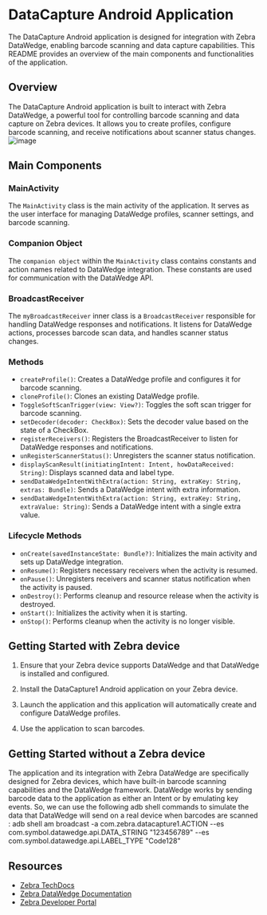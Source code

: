 # DataCapture Android Application

The DataCapture Android application is designed for integration with Zebra DataWedge, enabling barcode scanning and data capture capabilities. This README provides an overview of the main components and functionalities of the application.

## Overview

The DataCapture Android application is built to interact with Zebra DataWedge, a powerful tool for controlling barcode scanning and data capture on Zebra devices. It allows you to create profiles, configure barcode scanning, and receive notifications about scanner status changes.
![image](https://github.com/ibrahimnadra/DataCaptureWithKotlin/assets/124992299/aea9d1fc-6284-44fc-840e-45cb13b12b60)


## Main Components

### MainActivity

The `MainActivity` class is the main activity of the application. It serves as the user interface for managing DataWedge profiles, scanner settings, and barcode scanning.

### Companion Object

The `companion object` within the `MainActivity` class contains constants and action names related to DataWedge integration. These constants are used for communication with the DataWedge API.

### BroadcastReceiver

The `myBroadcastReceiver` inner class is a `BroadcastReceiver` responsible for handling DataWedge responses and notifications. It listens for DataWedge actions, processes barcode scan data, and handles scanner status changes.

### Methods

- `createProfile()`: Creates a DataWedge profile and configures it for barcode scanning.
- `cloneProfile()`: Clones an existing DataWedge profile.
- `ToggleSoftScanTrigger(view: View?)`: Toggles the soft scan trigger for barcode scanning.
- `setDecoder(decoder: CheckBox)`: Sets the decoder value based on the state of a CheckBox.
- `registerReceivers()`: Registers the BroadcastReceiver to listen for DataWedge responses and notifications.
- `unRegisterScannerStatus()`: Unregisters the scanner status notification.
- `displayScanResult(initiatingIntent: Intent, howDataReceived: String)`: Displays scanned data and label type.
- `sendDataWedgeIntentWithExtra(action: String, extraKey: String, extras: Bundle)`: Sends a DataWedge intent with extra information.
- `sendDataWedgeIntentWithExtra(action: String, extraKey: String, extraValue: String)`: Sends a DataWedge intent with a single extra value.

### Lifecycle Methods

- `onCreate(savedInstanceState: Bundle?)`: Initializes the main activity and sets up DataWedge integration.
- `onResume()`: Registers necessary receivers when the activity is resumed.
- `onPause()`: Unregisters receivers and scanner status notification when the activity is paused.
- `onDestroy()`: Performs cleanup and resource release when the activity is destroyed.
- `onStart()`: Initializes the activity when it is starting.
- `onStop()`: Performs cleanup when the activity is no longer visible.

## Getting Started with Zebra device

1. Ensure that your Zebra device supports DataWedge and that DataWedge is installed and configured.

2. Install the DataCapture1 Android application on your Zebra device.

3. Launch the application and this application will automatically create and configure DataWedge profiles.

4. Use the application to scan barcodes.


## Getting Started without a Zebra device

The application and its integration with Zebra DataWedge are specifically designed for Zebra devices, which have built-in barcode scanning capabilities and the DataWedge framework. DataWedge works by sending barcode data to the application as either an Intent or by emulating key events. So, we can use the following adb shell commands to simulate the data that DataWedge will send on a real device when barcodes are scanned : 
adb shell am broadcast -a com.zebra.datacapture1.ACTION --es com.symbol.datawedge.api.DATA_STRING "123456789" --es com.symbol.datawedge.api.LABEL_TYPE "Code128"

## Resources

- [Zebra TechDocs](http://techdocs.zebra.com/datawedge/latest/guide/samples/barcode1/)
- [Zebra DataWedge Documentation](http://techdocs.zebra.com/datawedge/latest/guide/)
- [Zebra Developer Portal](https://developer.zebra.com/)


